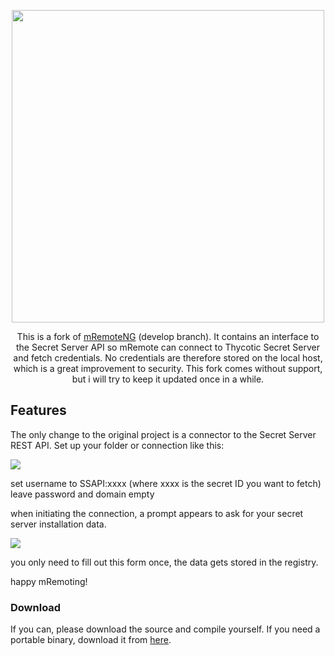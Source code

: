 <p align="center">
  <img width="500" src="https://raw.githubusercontent.com/mRemoteNG/mRemoteNG/develop/Tools/img/logo.png">
</p>
  
<p align="center">
	This is a fork of <a href="https://github.com/mRemoteNG/mRemoteNG">mRemoteNG</a> (develop branch). It contains an interface to the Secret Server API so mRemote can connect to Thycotic Secret Server and fetch credentials. No credentials are therefore stored on the local host, which is a great improvement to security. This fork comes without support, but i will try to keep it updated once in a while.
</p>

## Features

The only change to the original project is a connector to the Secret Server REST API.
Set up your folder or connection like this:

<img src="https://raw.githubusercontent.com/tecxx/mRemoteNG/develop/usage1.png">

set username to SSAPI:xxxx (where xxxx is the secret ID you want to fetch)
leave password and domain empty

when initiating the connection, a prompt appears to ask for your secret server installation data. 

<img src="https://raw.githubusercontent.com/tecxx/mRemoteNG/develop/usage2.png">

you only need to fill out this form once, the data gets stored in the registry.

happy mRemoting!



### Download

If you can, please download the source and compile yourself. 
If you need a portable binary, download it from <a href="https://web.tresorit.com/l/UDpGl#cOGSIV0fhPEafZJNatn31A">here</a>.


